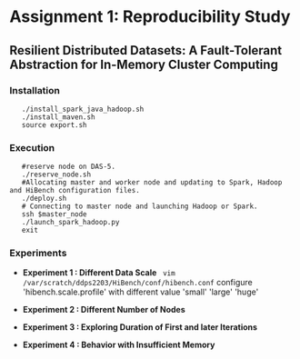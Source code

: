 # Assignment 1: Reproducibility Study
## Resilient Distributed Datasets: A Fault-Tolerant Abstraction for In-Memory Cluster Computing

### Installation
```
   ./install_spark_java_hadoop.sh
   ./install_maven.sh
   source export.sh
```
### Execution
```
   #reserve node on DAS-5.
   ./reserve_node.sh
   #Allocating master and worker node and updating to Spark, Hadoop and HiBench configuration files.
   ./deploy.sh
   # Connecting to master node and launching Hadoop or Spark.
   ssh $master_node
   ./launch_spark_hadoop.py
   exit
```

### Experiments
   + **Experiment 1 : Different Data Scale**
  ` vim /var/scratch/ddps2203/HiBench/conf/hibench.conf`
    configure 'hibench.scale.profile' with different value 'small' 'large' 'huge'
    
   + **Experiment 2 : Different Number of Nodes**
   + **Experiment 3 : Exploring Duration of First and later Iterations**
   + **Experiment 4 : Behavior with Insufficient Memory**  
   
